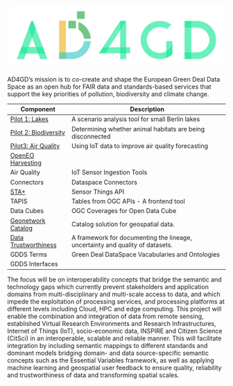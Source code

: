 <h1 align="center">
  <img src="https://raw.githubusercontent.com/AD4GD/.github/main/profile/logo.svg" alt="AD4GD Logo" width="500"/>
</h1>

AD4GD’s mission is to co-create and shape the European Green Deal Data Space as an open hub for FAIR data and standards-based services that support the key priorities of pollution, biodiversity and climate change.


 | Component              | Description                                                                                                        |
|-------------------------|--------------------------------------------------------------------------------------------------------------------|
| [Pilot 1: Lakes](https://github.com/AD4GD/pilot-1-water-quality-semantics)  | A scenario analysis tool for small Berlin lakes                |
| [Pilot 2: Biodiversity](https://github.com/AD4GD/pilot-2)                   | Determining whether animal habitats are being disconnected     |
| [Pilot3: Air Quality](https://github.com/AD4GD/pilot-3-air-quality)         | Using IoT data to improve air quality forecasting              |
| [OpenEO Harvesting](https://github.com/AD4GD/Component-openEO-harvester)    |
| Air Quality             | IoT Sensor Ingestion Tools                                                               |
| Connectors              | Dataspace Connectors                                                                                               |
| [STA+](https://github.com/AD4GD/Component-STAplus_Server)                    | Sensor Things API                  |
| TAPIS                   | Tables from OGC APIs - A frontend tool                                        |
| Data Cubes              | OGC Coverages for Open Data Cube                                              |
| [Geonetwork Catalog](https://github.com/AD4GD/Component-GeoNetwork)      | Catalog solution for geospatial data.                                         |
| [Data Trustworthiness](https://github.com/AD4GD/Component-Data-Trustworthiness-Framework)  | A framework for documenting the lineage, uncertainty and quality of datasets. |
| GDDS Terms              | Green Deal DataSpace Vacabularies and Ontologies                              |
| GDDS Interfaces         |                                                                               |

The focus will be on interoperability concepts that bridge the semantic and technology gaps which currently prevent stakeholders and application domains from multi-disciplinary and multi-scale access to data, and which impede the exploitation of processing services, and processing platforms at different levels including Cloud, HPC and edge computing.
This project will enable the combination and integration of data from remote sensing, established Virtual Research Environments and Research Infrastructures, Internet of Things (IoT), socio-economic data, INSPIRE and Citizen Science (CitSci) in an interoperable, scalable and reliable manner. This will facilitate integration by including semantic mappings to different standards and dominant models bridging domain- and data source-specific semantic concepts such as the Essential Variables framework, as well as applying machine learning and geospatial user feedback to ensure quality, reliability and trustworthiness of data and transforming spatial scales.

